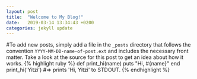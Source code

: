 ```yaml
---
layout: post
title:  "Welcome to My Blog!"
date:   2019-03-14 13:34:43 +0200
categories: jekyll update
---
```

#To add new posts, simply add a file in the `_posts` directory that follows the convention `YYYY-MM-DD-name-of-post.ext` and includes the necessary front matter. Take a look at the source for this post to get an idea about how it works.
{% highlight ruby %}
def print_hi(name)
  puts "Hi, #{name}"
end
print_hi('Yitzi')
#=> prints 'Hi, Yitzi' to STDOUT.
{% endhighlight %}
